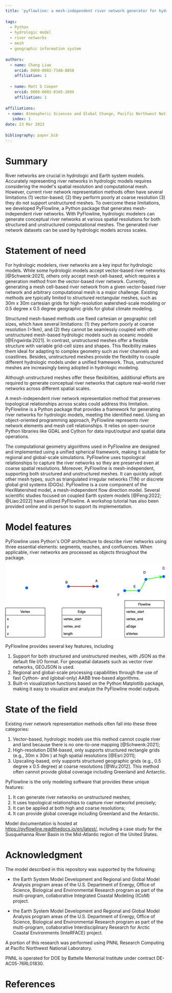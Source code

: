 ```yaml
---
title: 'pyflowline: a mesh-independent river network generator for hydrologic models'

tags:
  - Python
  - hydrologic model
  - river networks
  - mesh
  - geographic information system

authors:
  - name: Chang Liao
    orcid: 0000-0002-7348-8858    
    affiliation: 1

  - name: Matt G Cooper
    orcid: 0000-0002-0165-209X 
    affiliation: 1

affiliations:
 - name: Atmospheric Sciences and Global Change, Pacific Northwest National Laboratory, Richland, WA, USA
   index: 1 
date: 23 Mar 2023

bibliography: paper.bib
---
```


# Summary

River networks are crucial in hydrologic and Earth system models. Accurately representing river networks in hydrologic models requires considering the model's spatial resolution and computational mesh. However, current river network representation methods often have several limitations (1)  vector-based; (2) they perform poorly at coarse resolution (3) they do not support unstructured meshes. To overcome these limitations, we developed PyFlowline, a Python package that generates mesh-independent river networks. With PyFlowline, hydrologic modelers can generate conceptual river networks at various spatial resolutions for both structured and unstructured computational meshes. The generated river network datasets can be used by hydrologic models across scales.

# Statement of need


For hydrologic modelers, river networks are a key input for hydrologic models. 
While some hydrologic models accept vector-based river networks [@Schwenk:2021], others only accept mesh cell-based, which requires a generation method from the vector-based river network. 
Currently, generating a mesh cell-based river network from a given vector-based river network and arbitrary computational mesh is a major challenge.
Existing methods are typically limited to structured rectangular meshes, such as 30m x 30m cartesian grids for high-resolution watershed-scale modeling or 0.5 degree x 0.5 degree geographic grids for global climate modeling. 

Structured mesh-based methods use fixed cartesian or geographic cell sizes, which have several limitations: (1) they perform poorly at coarse resolution (>1km), and (2) they cannot be seamlessly coupled with other unstructured mesh-based hydrologic models such as oceanic models [@Engwirda:2021]. In contrast, unstructured meshes offer a flexible structure with variable grid-cell sizes and shapes. This flexibility makes them ideal for adapting to complex geometry such as river channels and coastlines. Besides, unstructured meshes provide the flexibility to couple different hydrologic models under a unified framework.
Thus, unstructured meshes are increasingly being adopted in hydrologic modeling.

Although unstructured meshes offer these flexibilities, additional efforts are required to generate conceptual river networks that capture real-world river networks across different spatial scales.

A mesh-independent river network representation method that preserves topological relationships across scales could address this limitation. 
PyFlowline is a Python package that provides a framework for generating river networks for hydrologic models, meeting the identified need. Using an object-oriented programming approach, PyFlowline represents river network elements and mesh cell relationships. It relies on open-source Python libraries like GDAL and Cython for data input/output and spatial data operations.

The computational geometry algorithms used in PyFlowline are designed and implemented using a unified spherical framework, making it suitable for regional and global-scale simulations. PyFlowline uses topological relationships to capture the river networks so they are preserved even at coarse spatial resolutions.
Moreover, PyFlowline is mesh-independent, supporting both structured and unstructured meshes. It can quickly adopt other mesh types, such as triangulated irregular networks (TIN) or discrete global grid systems (DGGs). PyFlowline is a core component of the HexWatershed model, a mesh-independent flow direction model. Several scientific studies focused on coupled Earth system models [@Feng:2022; @Liao:2022] have utilized PyFlowline. A workshop tutorial has also been provided online and in person to support its implementation.


# Model features

PyFlowline uses Python's OOP architecture to describe river networks using three essential elements: segments, reaches, and confluences. When applicable, river networks are processed as objects throughout the package.

![The data model. \label{fig:oop}](https://github.com/changliao1025/pyflowline/blob/main/docs/figures/basic_element.png?raw=true)

PyFlowline provides several key features, including

1. Support for both structured and unstructured meshes, with JSON as the default file I/O format. For geospatial datasets such as vector river networks, GEOJSON is used.
2. Regional and global-scale processing capabilities through the use of fast Cython- and (global-only) AABB tree-based algorithms.
3. Built-in visualization functions based on the Python Matplotlib package, making it easy to visualize and analyze the PyFlowline model outputs.

# State of the field

Existing river network representation methods often fall into these three categories:

1. Vector-based, hydrologic models use this method cannot couple river and land because there is no one-to-one mapping [@Schwenk:2021];
2. High-resolution DEM-based, only supports structured rectangle grids (e.g., 30m x 30m ) at high spatial resolutions [@Esri:2011];
3. Upscaling-based, only supports structured geographic grids (e.g., 0.5 degree x 0.5 degree) at coarse resolutions [@Wu:2012]. This method often cannot provide global coverage including Greenland and Antarctic.

PyFlowline is the only modeling software that provides these unique features:

1. It can generate river networks on unstructured meshes; 
2. It uses topological relationships to capture river networkd precisely; 
3. It can be applied at both high and coarse resolutions; 
4. It can provide global coverage including Greenland and the Antarctic.


Model documentation is hosted at https://pyflowline.readthedocs.io/en/latest/, including a case study for the Susquehanna River Basin in the Mid-Atlantic region of the United States.

# Acknowledgment

The model described in this repository was supported by the following:

* the Earth System Model Development and Regional and Global Model Analysis program areas of the U.S. Department of Energy, Office of Science, Biological and Environmental Research program as part of the multi-program, collaborative Integrated Coastal Modeling (ICoM) project.

* the Earth System Model Development and Regional and Global Model Analysis program areas of the U.S. Department of Energy, Office of Science, Biological and Environmental Research program as part of the multi-program, collaborative Interdisciplinary Research for Arctic Coastal Environments (InteRFACE) project.

A portion of this research was performed using PNNL Research Computing at Pacific Northwest National Laboratory. 

PNNL is operated for DOE by Battelle Memorial Institute under contract DE-AC05-76RL01830.


# References

